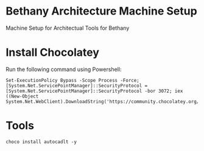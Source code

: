 # Bethany Architecture Machine Setup
Machine Setup for Architectual Tools for Bethany

# Install Chocolatey
Run the following command using Powershell:

```
Set-ExecutionPolicy Bypass -Scope Process -Force; [System.Net.ServicePointManager]::SecurityProtocol = [System.Net.ServicePointManager]::SecurityProtocol -bor 3072; iex ((New-Object System.Net.WebClient).DownloadString('https://community.chocolatey.org/install.ps1'))
```

# Tools
```
choco install autocadlt -y
```
